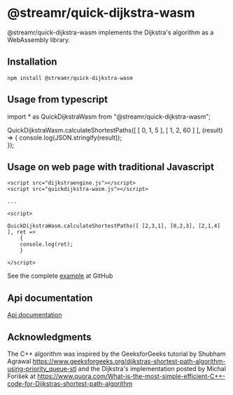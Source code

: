 # @streamr/quick-dijkstra-wasm

@streamr/quick-dijkstra-wasm implements the Dijkstra's algorithm as a WebAssembly library. 

## Installation

```
npm install @streamr/quick-dijkstra-wasm
```

## Usage from typescript

import * as QuickDijkstraWasm from "@streamr/quick-dijkstra-wasm";

QuickDijkstraWasm.calculateShortestPaths([ [ 0, 1, 5 ], [ 1, 2, 60 ] ], (result) => 
	{
	console.log(JSON.stringify(result));	
	});

## Usage on web page with traditional Javascript

```
<script src="dijkstraengine.js"></script>
<script src="quickdijkstra-wasm.js"></script>

...

<script>

QuickDijkstraWasm.calculateShortestPaths([ [2,3,1], [0,2,3], [2,1,4] ], ret => 
	{
	console.log(ret);
	}	

</script>

```

See the complete [example](https://github.com/streamr-dev/quick-dijkstra/tree/master/examples/wasm) at GitHub

## Api documentation

[Api documentation](https://github.com/streamr-dev/quick-dijkstra/blob/master/doc/wasm/modules.md)

## Acknowledgments

The C++ algorithm was inspired by the GeeksforGeeks tutorial by Shubham Agrawal https://www.geeksforgeeks.org/dijkstras-shortest-path-algorithm-using-priority_queue-stl and the Dijkstra's implementation posted by Michal Forišek
at https://www.quora.com/What-is-the-most-simple-efficient-C++-code-for-Dijkstras-shortest-path-algorithm
